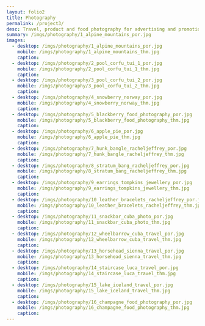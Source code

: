 ```yaml
---
layout: folio2
title: Photography
permalink: /project3/
desc: Travel, product and food photography for advertising and promotion.
summary: /imgs/photography/1_alpine_mountains_por.jpg
images:
  - desktop: /imgs/photography/1_alpine_mountains_por.jpg
    mobile: /imgs/photography/1_alpine_mountains_thm.jpg
    caption: 
  - desktop: /imgs/photography/2_pool_corfu_tui_1_por.jpg
    mobile: /imgs/photography/2_pool_corfu_tui_1_thm.jpg
    caption: 
  - desktop: /imgs/photography/3_pool_corfu_tui_2_por.jpg
    mobile: /imgs/photography/3_pool_corfu_tui_2_thm.jpg
    caption: 
  - desktop: /imgs/photography/4_snowberry_norway_por.jpg
    mobile: /imgs/photography/4_snowberry_norway_thm.jpg
    caption: 
  - desktop: /imgs/photography/5_blackberry_food_photography_por.jpg
    mobile: /imgs/photography/5_blackberry_food_photography_thm.jpg
    caption: 
  - desktop: /imgs/photography/6_apple_pie_por.jpg
    mobile: /imgs/photography/6_apple_pie_thm.jpg
    caption: 
  - desktop: /imgs/photography/7_hunk_bangle_racheljeffrey_por.jpg
    mobile: /imgs/photography/7_hunk_bangle_racheljeffrey_thm.jpg
    caption: 
  - desktop: /imgs/photography/8_stratum_bang_racheljeffrey_por.jpg
    mobile: /imgs/photography/8_stratum_bang_racheljeffrey_thm.jpg
    caption: 
  - desktop: /imgs/photography/9_earrings_tompkins_jewellery_por.jpg
    mobile: /imgs/photography/9_earrings_tompkins_jewellery_thm.jpg
    caption: 
  - desktop: /imgs/photography/10_leather_bracelets_racheljeffrey_por.jpg
    mobile: /imgs/photography/10_leather_bracelets_racheljeffrey_thm.jpg
    caption:
  - desktop: /imgs/photography/11_snackbar_cuba_photo_por.jpg
    mobile: /imgs/photography/11_snackbar_cuba_photo_thm.jpg
    caption:
  - desktop: /imgs/photography/12_wheelbarrow_cuba_travel_por.jpg
    mobile: /imgs/photography/12_wheelbarrow_cuba_travel_thm.jpg
    caption:
  - desktop: /imgs/photography/13_horsehead_sienna_travel_por.jpg
    mobile: /imgs/photography/13_horsehead_sienna_travel_thm.jpg
    caption:
  - desktop: /imgs/photography/14_staircase_luca_travel_por.jpg
    mobile: /imgs/photography/14_staircase_luca_travel_thm.jpg
    caption:
  - desktop: /imgs/photography/15_lake_iceland_travel_por.jpg
    mobile: /imgs/photography/15_lake_iceland_travel_thm.jpg
    caption:
  - desktop: /imgs/photography/16_champagne_food_photography_por.jpg
    mobile: /imgs/photography/16_champagne_food_photography_thm.jpg
    caption:
---
```

